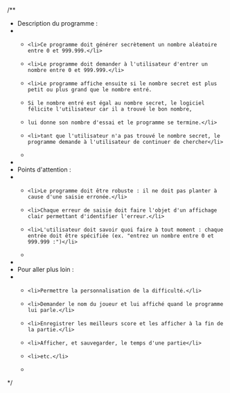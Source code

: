 /**
* Description du programme :
* <ul>
*     <li>Ce programme doit générer secrètement un nombre aléatoire entre 0 et 999.999.</li>
*     <li>Le programme doit demander à l'utilisateur d'entrer un nombre entre 0 et 999.999.</li>
*     <li>Le programme affiche ensuite si le nombre secret est plus petit ou plus grand que le nombre entré.
*     Si le nombre entré est égal au nombre secret, le logiciel félicite l'utilisateur car il a trouvé le bon nombre,
*     lui donne son nombre d'essai et le programme se termine.</li>
*     <li>tant que l'utilisateur n'a pas trouvé le nombre secret, le programme demande à l'utilisateur de continuer de chercher</li>
* </ul>
*
* Points d'attention :
* <ul>
*     <li>Le programme doit être robuste : il ne doit pas planter à cause d'une saisie erronée.</li>
*     <li>Chaque erreur de saisie doit faire l'objet d'un affichage clair permettant d'identifier l'erreur.</li>
*     <li>L'utilisateur doit savoir quoi faire à tout moment : chaque entrée doit être spécifiée (ex. "entrez un nombre entre 0 et 999.999 :")</li>
* </ul>
*
* Pour aller plus loin :
* <ul>
*     <li>Permettre la personnalisation de la difficulté.</li>
*     <li>Demander le nom du joueur et lui affiché quand le programme lui parle.</li>
*     <li>Enregistrer les meilleurs score et les afficher à la fin de la partie.</li>
*     <li>Afficher, et sauvegarder, le temps d'une partie</li>
*     <li>etc.</li>
* </ul>
*/